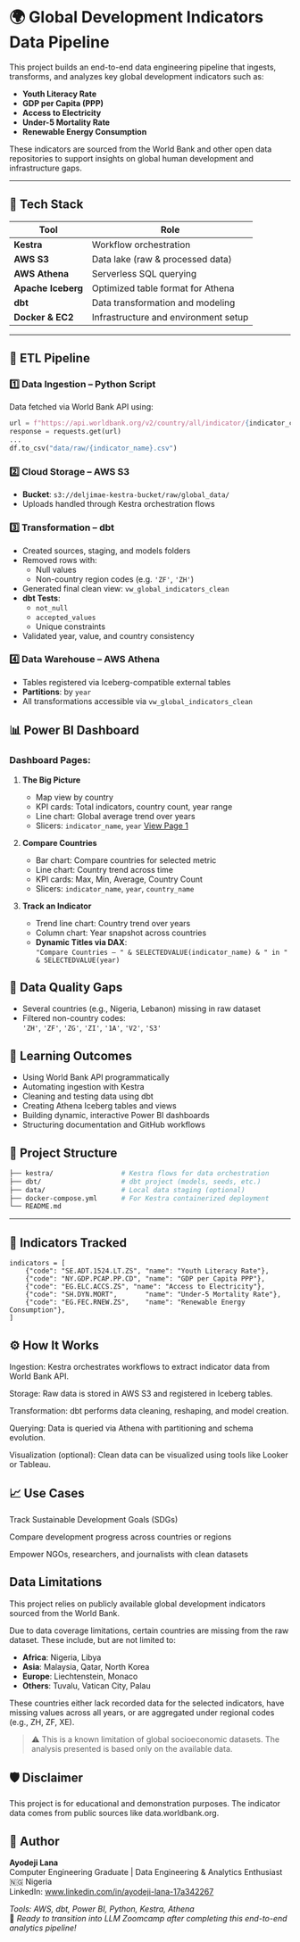# 🌍 Global Development Indicators Data Pipeline

This project builds an end-to-end data engineering pipeline that ingests, transforms, and analyzes key global development indicators such as:

- **Youth Literacy Rate**
- **GDP per Capita (PPP)**
- **Access to Electricity**
- **Under-5 Mortality Rate**
- **Renewable Energy Consumption**

These indicators are sourced from the World Bank and other open data repositories to support insights on global human development and infrastructure gaps.

---

## 🚀 Tech Stack

| Tool            | Role                                |
|-----------------|--------------------------------------|
| **Kestra**      | Workflow orchestration               |
| **AWS S3**      | Data lake (raw & processed data)     |
| **AWS Athena**  | Serverless SQL querying              |
| **Apache Iceberg** | Optimized table format for Athena |
| **dbt**         | Data transformation and modeling     |
| **Docker & EC2**| Infrastructure and environment setup |

---


## 🔄 ETL Pipeline
### 1️⃣ Data Ingestion – Python Script
Data fetched via World Bank API using:
```python
url = f"https://api.worldbank.org/v2/country/all/indicator/{indicator_code}?format=json&per_page=10000"
response = requests.get(url)
...
df.to_csv("data/raw/{indicator_name}.csv")
```

### 2️⃣ Cloud Storage – AWS S3
- **Bucket**: `s3://deljimae-kestra-bucket/raw/global_data/`
- Uploads handled through Kestra orchestration flows

### 3️⃣ Transformation – dbt
- Created sources, staging, and models folders
- Removed rows with:
  - Null values
  - Non-country region codes (e.g. `'ZF'`, `'ZH'`)
- Generated final clean view: `vw_global_indicators_clean`
- **dbt Tests**:
  - `not_null`
  - `accepted_values`
  - Unique constraints
- Validated year, value, and country consistency

### 4️⃣ Data Warehouse – AWS Athena
- Tables registered via Iceberg-compatible external tables
- **Partitions**: by `year`
- All transformations accessible via `vw_global_indicators_clean`

## 📊 Power BI Dashboard
### Dashboard Pages:
1. **The Big Picture**  
   - Map view by country
   - KPI cards: Total indicators, country count, year range
   - Line chart: Global average trend over years
   - Slicers: `indicator_name`, `year`
[View Page 1](screenshots/page1_big_picture.png) 

2. **Compare Countries**  
   - Bar chart: Compare countries for selected metric
   - Line chart: Country trend across time
   - KPI cards: Max, Min, Average, Country Count
   - Slicers: `indicator_name`, `year`, `country_name`

3. **Track an Indicator**  
   - Trend line chart: Country trend over years
   - Column chart: Year snapshot across countries
   - **Dynamic Titles via DAX**:  
     `"Compare Countries – " & SELECTEDVALUE(indicator_name) & " in " & SELECTEDVALUE(year)`


## 🐞 Data Quality Gaps
- Several countries (e.g., Nigeria, Lebanon) missing in raw dataset
- Filtered non-country codes:  
  `'ZH'`, `'ZF'`, `'ZG'`, `'ZI'`, `'1A'`, `'V2'`, `'S3'`  

## 🧠 Learning Outcomes
- Using World Bank API programmatically
- Automating ingestion with Kestra
- Cleaning and testing data using dbt
- Creating Athena Iceberg tables and views
- Building dynamic, interactive Power BI dashboards
- Structuring documentation and GitHub workflows

## 📂 Project Structure

```bash
├── kestra/                 # Kestra flows for data orchestration
├── dbt/                    # dbt project (models, seeds, etc.)
├── data/                   # Local data staging (optional)
├── docker-compose.yml      # For Kestra containerized deployment
└── README.md
```
---

## 🧪 Indicators Tracked

```
indicators = [
    {"code": "SE.ADT.1524.LT.ZS", "name": "Youth Literacy Rate"},
    {"code": "NY.GDP.PCAP.PP.CD", "name": "GDP per Capita PPP"},
    {"code": "EG.ELC.ACCS.ZS", "name": "Access to Electricity"},
    {"code": "SH.DYN.MORT",       "name": "Under-5 Mortality Rate"},
    {"code": "EG.FEC.RNEW.ZS",    "name": "Renewable Energy Consumption"},
]
```
## ⚙️ How It Works
Ingestion: Kestra orchestrates workflows to extract indicator data from World Bank API.

Storage: Raw data is stored in AWS S3 and registered in Iceberg tables.

Transformation: dbt performs data cleaning, reshaping, and model creation.

Querying: Data is queried via Athena with partitioning and schema evolution.

Visualization (optional): Clean data can be visualized using tools like Looker or Tableau.

## 📈 Use Cases
Track Sustainable Development Goals (SDGs)

Compare development progress across countries or regions

Empower NGOs, researchers, and journalists with clean datasets


## Data Limitations

This project relies on publicly available global development indicators sourced from the World Bank.

Due to data coverage limitations, certain countries are missing from the raw dataset. These include, but are not limited to:

- **Africa**: Nigeria, Libya
- **Asia**: Malaysia, Qatar, North Korea
- **Europe**: Liechtenstein, Monaco
- **Others**: Tuvalu, Vatican City, Palau

These countries either lack recorded data for the selected indicators, have missing values across all years, or are aggregated under regional codes (e.g., ZH, ZF, XE).

> ⚠️ This is a known limitation of global socioeconomic datasets. The analysis presented is based only on the available data.


## 🛡️ Disclaimer
This project is for educational and demonstration purposes. The indicator data comes from public sources like data.worldbank.org.



## 👤 Author
**Ayodeji Lana**  
Computer Engineering Graduate | Data Engineering & Analytics Enthusiast  
🇳🇬 Nigeria  
LinkedIn: www.linkedin.com/in/ayodeji-lana-17a342267

*Tools: AWS, dbt, Power BI, Python, Kestra, Athena*  
🚀 *Ready to transition into LLM Zoomcamp after completing this end-to-end analytics pipeline!*
